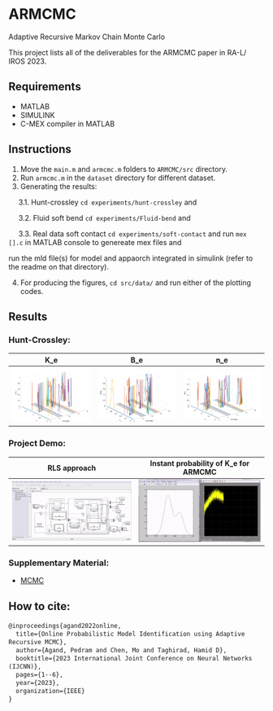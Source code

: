 # ARMCMC
Adaptive Recursive Markov Chain Monte Carlo

This project lists all of the deliverables for the ARMCMC paper in RA-L/ IROS 2023.


## Requirements
* MATLAB
* SIMULINK
* C-MEX compiler in MATLAB

## Instructions
1. Move the `main.m` and `armcmc.m` folders to `ARMCMC/src` directory.
2. Run `armcmc.m` in the `dataset` directory for different dataset.
3. Generating the results:

&nbsp;&nbsp;&nbsp;&nbsp; 3.1. Hunt-crossley `cd experiments/hunt-crossley` and

&nbsp;&nbsp;&nbsp;&nbsp; 3.2. Fluid soft bend `cd experiments/Fluid-bend` and

&nbsp;&nbsp;&nbsp;&nbsp; 3.3. Real data soft contact `cd experiments/soft-contact` and run `mex [].c` in MATLAB console to genereate mex files and


run the mld file(s) for model and appaorch integrated in simulink (refer to the readme on that directory).

4. For producing the figures, `cd src/data/` and run either of the plotting codes.

## Results
### Hunt-Crossley:
| K_e    | B_e  | n_e   |
| :---------------------: | :------------------------------------: | :-----------: |
| ![State Representation](asset/theta1.png) | ![Linear Value Function Approximation](asset/theta2.png) | ![Algorithms](asset/theta3.png) |


### Project Demo:

|RLS approach  | Instant probability of K_e for ARMCMC |
| :---------------------: | :------------------------------------: |
| ![Simulation](asset/Hunt-Crossley-RLS.gif)| ![Simulation](asset/Hunt-crossley.gif) |

### Supplementary Material:
* [MCMC](https://github.com/mjlaine/mcmcstat)

## How to cite:

```
@inproceedings{agand2022online,
  title={Online Probabilistic Model Identification using Adaptive Recursive MCMC},
  author={Agand, Pedram and Chen, Mo and Taghirad, Hamid D},
  booktitle={2023 International Joint Conference on Neural Networks (IJCNN)},
  pages={1--6},
  year={2023},
  organization={IEEE}
}
```
